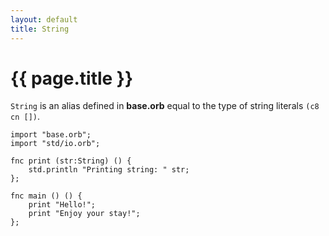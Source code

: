 ```yaml
---
layout: default
title: String
---
```

# {{ page.title }}

`String` is an alias defined in **base.orb** equal to the type of string literals `(c8 cn [])`.

```
import "base.orb";
import "std/io.orb";

fnc print (str:String) () {
    std.println "Printing string: " str;
};

fnc main () () {
    print "Hello!";
    print "Enjoy your stay!";
};
```